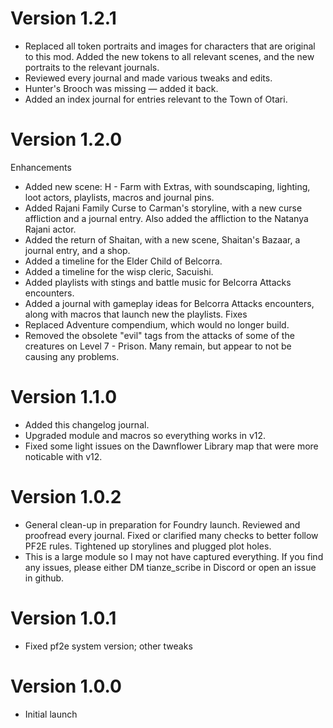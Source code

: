 # Version 1.2.1
- Replaced all token portraits and images for characters that are original to this mod. Added the new tokens to all relevant scenes, and the new portraits to the relevant journals.
- Reviewed every journal and made various tweaks and edits.
- Hunter's Brooch was missing — added it back.
- Added an index journal for entries relevant to the Town of Otari.

# Version 1.2.0
Enhancements
 - Added new scene: H - Farm with Extras, with soundscaping, lighting, loot actors, playlists, macros and journal pins.
 - Added Rajani Family Curse to Carman's storyline, with a new curse affliction and a journal entry. Also added the affliction to the Natanya Rajani actor.
 - Added the return of Shaitan, with a new scene, Shaitan's Bazaar, a journal entry, and a shop.
 - Added a timeline for the Elder Child of Belcorra.
 - Added a timeline for the wisp cleric, Sacuishi.
 - Added playlists with stings and battle music for Belcorra Attacks encounters.
 - Added a journal with gameplay ideas for Belcorra Attacks encounters, along with macros that launch new the playlists.
Fixes
 - Replaced Adventure compendium, which would no longer build.
 - Removed the obsolete "evil" tags from the attacks of some of the creatures on Level 7 - Prison. Many remain, but appear to not be causing any problems.

# Version 1.1.0
 - Added this changelog journal.
 - Upgraded module and macros so everything works in v12.
 - Fixed some light issues on the Dawnflower Library map that were more noticable with v12.

# Version 1.0.2
 - General clean-up in preparation for Foundry launch. Reviewed and proofread every journal. Fixed or clarified many checks to better follow PF2E rules. Tightened up storylines and plugged plot holes.
 - This is a large module so I may not have captured everything. If you find any issues, please either DM tianze_scribe in Discord or open an issue in github.

# Version 1.0.1
 - Fixed pf2e system version; other tweaks

# Version 1.0.0
 - Initial launch